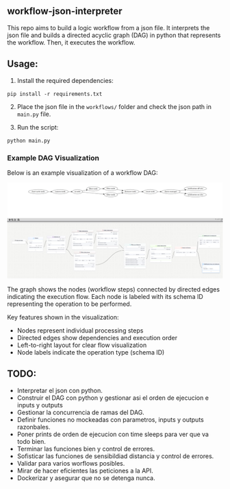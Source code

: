 ## workflow-json-interpreter

This repo aims to build a logic workflow from a json file. It interprets the json file and builds a directed acyclic graph (DAG) in python that represents the workflow. Then, it executes the workflow.

## Usage:

1. Install the required dependencies:
``` 
pip install -r requirements.txt
```
2. Place the json file in the `workflows/` folder and check the json path in `main.py` file.

3. Run the script:
```
python main.py
```

### Example DAG Visualization

Below is an example visualization of a workflow DAG:

![Example DAG](assets/plot_dag.jpg)

The graph shows the nodes (workflow steps) connected by directed edges indicating the execution flow. Each node is labeled with its schema ID representing the operation to be performed.

Key features shown in the visualization:
- Nodes represent individual processing steps
- Directed edges show dependencies and execution order
- Left-to-right layout for clear flow visualization
- Node labels indicate the operation type (schema ID)



## TODO:
- Interpretar el json con python.
- Construir el DAG con python y gestionar asi el orden de ejecucion e inputs y outputs
- Gestionar la concurrencia de ramas del DAG.
- Definir funciones no mockeadas con parametros, inputs y outputs razonbales.
- Poner prints de orden de ejecucion con time sleeps para ver que va todo bien.
- Terminar las funciones bien y control de errores.
- Sofisticar las funciones de sensibildiad distancia y control de errores.
- Validar para varios worflows posibles.
- Mirar de hacer eficientes las peticiones a la API.
- Dockerizar y asegurar que no se detenga nunca.
